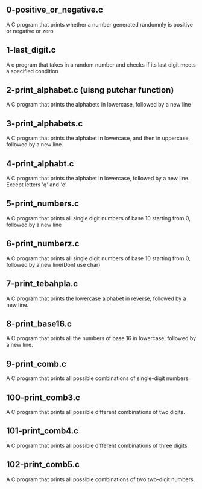 ## 0-positive_or_negative.c
A C program that prints whether a number generated randomnly is positive or negative or zero
## 1-last_digit.c
A c program that takes in a random number and checks if its last digit meets a specified condition
## 2-print_alphabet.c (uisng putchar function)
A C program that prints the alphabets in lowercase, followed by a new line
## 3-print_alphabets.c
A C program that prints the alphabet in lowercase, and then in uppercase, followed by a new line.
## 4-print_alphabt.c
A C program that prints the alphabet in lowercase, followed by a new line. Except letters 'q' and 'e'
## 5-print_numbers.c
A C program that prints all single digit numbers of base 10 starting from 0, followed by a new line
## 6-print_numberz.c
A C program that prints all single digit numbers of base 10 starting from 0, followed by a new line(Dont use char)
## 7-print_tebahpla.c
A C program that prints the lowercase alphabet in reverse, followed by a new line.
## 8-print_base16.c
A C program that prints all the numbers of base 16 in lowercase, followed by a new line.
## 9-print_comb.c
A C program that prints all possible combinations of single-digit numbers.
## 100-print_comb3.c
A C program that prints all possible different combinations of two digits.
## 101-print_comb4.c
A C program that prints all possible different combinations of three digits.
## 102-print_comb5.c
A C program that prints all possible combinations of two two-digit numbers.
